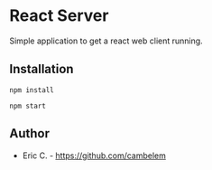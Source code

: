 React Server
======================

Simple application to get a react web client running.

## Installation

`npm install`

`npm start`

## Author
- Eric C. - <https://github.com/cambelem>
